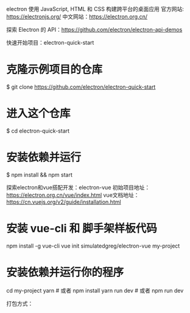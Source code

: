 electron  使用 JavaScript, HTML 和 CSS 构建跨平台的桌面应用
官方网站: https://electronjs.org/
中文网站：https://electron.org.cn/

探索 Electron 的 API：https://github.com/electron/electron-api-demos

快速开始项目：electron-quick-start
# 克隆示例项目的仓库
$ git clone https://github.com/electron/electron-quick-start

# 进入这个仓库
$ cd electron-quick-start

# 安装依赖并运行
$ npm install && npm start



探索electron和vue搭配开发：electron-vue
初始项目地址：https://electron.org.cn/vue/index.html
vue文档地址：https://cn.vuejs.org/v2/guide/installation.html
# 安装 vue-cli 和 脚手架样板代码
npm install -g vue-cli
vue init simulatedgreg/electron-vue my-project

# 安装依赖并运行你的程序
cd my-project
yarn # 或者 npm install
yarn run dev # 或者 npm run dev



打包方式：

